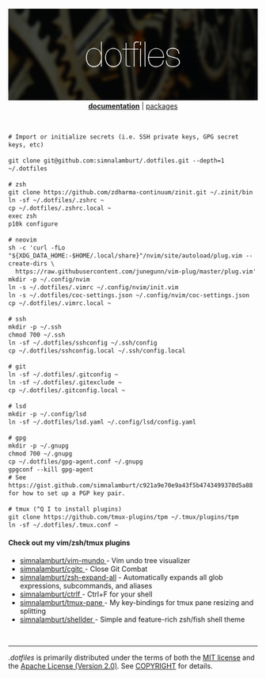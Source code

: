 <p align=center>
  <a href="https://github.com/simnalamburt">
    <img alt="dotfiles" src="https://raw.githubusercontent.com/simnalamburt/i/master/.dotfiles/logo.png">
  </a>
  <br>
  <b><a href="docs/">documentation</a></b> | <a href="packages/">packages</a>
</p>

&nbsp;

```shell
# Import or initialize secrets (i.e. SSH private keys, GPG secret keys, etc)

git clone git@github.com:simnalamburt/.dotfiles.git --depth=1 ~/.dotfiles

# zsh
git clone https://github.com/zdharma-continuum/zinit.git ~/.zinit/bin
ln -sf ~/.dotfiles/.zshrc ~
cp ~/.dotfiles/.zshrc.local ~
exec zsh
p10k configure

# neovim
sh -c 'curl -fLo "${XDG_DATA_HOME:-$HOME/.local/share}"/nvim/site/autoload/plug.vim --create-dirs \
  https://raw.githubusercontent.com/junegunn/vim-plug/master/plug.vim'
mkdir -p ~/.config/nvim
ln -s ~/.dotfiles/.vimrc ~/.config/nvim/init.vim
ln -s ~/.dotfiles/coc-settings.json ~/.config/nvim/coc-settings.json
cp ~/.dotfiles/.vimrc.local ~

# ssh
mkdir -p ~/.ssh
chmod 700 ~/.ssh
ln -sf ~/.dotfiles/sshconfig ~/.ssh/config
cp ~/.dotfiles/sshconfig.local ~/.ssh/config.local

# git
ln -sf ~/.dotfiles/.gitconfig ~
ln -sf ~/.dotfiles/.gitexclude ~
cp ~/.dotfiles/.gitconfig.local ~

# lsd
mkdir -p ~/.config/lsd
ln -sf ~/.dotfiles/lsd.yaml ~/.config/lsd/config.yaml

# gpg
mkdir -p ~/.gnupg
chmod 700 ~/.gnupg
cp ~/.dotfiles/gpg-agent.conf ~/.gnupg
gpgconf --kill gpg-agent
# See https://gist.github.com/simnalamburt/c921a9e70e9a43f5b4743499370d5a88 for how to set up a PGP key pair.

# tmux (^Q I to install plugins)
git clone https://github.com/tmux-plugins/tpm ~/.tmux/plugins/tpm
ln -sf ~/.dotfiles/.tmux.conf ~
```

#### Check out my vim/zsh/tmux plugins
- [simnalamburt/vim-mundo     ](https://github.com/simnalamburt/vim-mundo) - Vim undo tree visualizer
- [simnalamburt/cgitc         ](https://github.com/simnalamburt/cgitc) - Close Git Combat
- [simnalamburt/zsh-expand-all](https://github.com/simnalamburt/zsh-expand-all) - Automatically expands all glob expressions, subcommands, and aliases
- [simnalamburt/ctrlf         ](https://github.com/simnalamburt/ctrlf) - Ctrl+F for your shell
- [simnalamburt/tmux-pane     ](https://github.com/simnalamburt/tmux-pane) - My key-bindings for tmux pane resizing and splitting
- [simnalamburt/shellder      ](https://github.com/simnalamburt/shellder) - Simple and feature-rich zsh/fish shell theme

&nbsp;

--------
*.dotfiles* is primarily distributed under the terms of both the [MIT license]
and the [Apache License (Version 2.0)]. See [COPYRIGHT] for details.

[MIT license]: LICENSE-MIT
[Apache License (Version 2.0)]: LICENSE-APACHE
[COPYRIGHT]: COPYRIGHT
